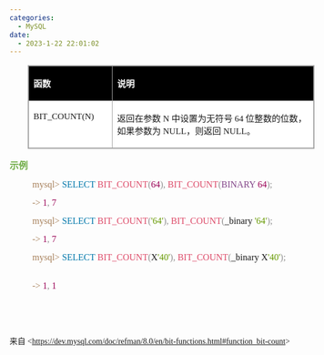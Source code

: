 ```yaml
---
categories:
  - MySQL
date:
  - 2023-1-22 22:01:02
---
```


<table summary="" cellspacing="0"
    style="border-collapse:collapse; border-color:#a3a3a3; border-style:solid; border-width:1px; margin-left:32px"
    class=" cke_show_border">
    <tbody>
        <tr>
            <td
                style="background-color:black; border-bottom:1px solid #a3a3a3; border-left:1px solid #a3a3a3; border-right:1px solid #a3a3a3; border-top:1px solid #a3a3a3; vertical-align:top; width:1.5888in">
                <p><span style="font-size:11.5pt"><span style="font-family:&quot;Microsoft YaHei UI&quot;"><span
                                style="color:white"><strong>函数</strong></span></span></span></p>
            </td>
            <td
                style="background-color:black; border-bottom:1px solid #a3a3a3; border-left:1px solid #a3a3a3; border-right:1px solid #a3a3a3; border-top:1px solid #a3a3a3; vertical-align:top; width:6.1631in">
                <p><span style="font-size:11.5pt"><span style="font-family:&quot;Microsoft YaHei UI&quot;"><span
                                style="color:white"><strong>说明</strong></span></span></span></p>
            </td>
        </tr>
        <tr>
            <td
                style="background-color:white; border-bottom:1px solid #a3a3a3; border-left:1px solid #a3a3a3; border-right:1px solid #a3a3a3; border-top:1px solid #a3a3a3; vertical-align:top; width:1.5888in">
                <p><span style="font-size:11.5pt"><span
                            style="font-family:&quot;Comic Sans MS&quot;">BIT_COUNT(N)</span></span></p>
            </td>
            <td
                style="background-color:white; border-bottom:1px solid #a3a3a3; border-left:1px solid #a3a3a3; border-right:1px solid #a3a3a3; border-top:1px solid #a3a3a3; vertical-align:top; width:6.2326in">
                <p><span style="font-size:11.5pt"><span
                            style="font-family:&quot;Microsoft YaHei UI&quot;">返回在参数</span><span
                            style="font-family:&quot;Comic Sans MS&quot;"> N </span><span
                            style="font-family:&quot;Microsoft YaHei UI&quot;">中设置为无符号</span><span
                            style="font-family:&quot;Comic Sans MS&quot;"> 64 </span><span
                            style="font-family:&quot;Microsoft YaHei UI&quot;">位整数的位数，如果参数为</span><span
                            style="font-family:&quot;Comic Sans MS&quot;"> NULL</span><span
                            style="font-family:&quot;Microsoft YaHei UI&quot;">，则返回</span><span
                            style="font-family:&quot;Comic Sans MS&quot;"> NULL</span><span
                            style="font-family:&quot;Microsoft YaHei UI&quot;">。</span></span></p>
            </td>
        </tr>
    </tbody>
</table>
<p><span style="font-size:12.0pt"><span style="font-family:&quot;Microsoft YaHei UI&quot;"><span
                style="color:#70ad47"><strong>示例</strong></span></span></span></p>
<p style="margin-left: 40px;"><span style="font-size:12.0pt"><span style="font-family:&quot;Comic Sans MS&quot;"><span
                style="color:#a67f59">mysql&gt; </span><span style="color:#0077aa">SELECT </span><span
                style="color:#dd4a68">BIT_COUNT</span><span style="color:#909090">(</span><span
                style="color:#990055">64</span><span style="color:#909090">), </span><span
                style="color:#dd4a68">BIT_COUNT</span><span style="color:#909090">(</span><span
                style="color:#834689">BINARY </span><span style="color:#990055">64</span><span style="color:#909090">);
            </span>&nbsp;&nbsp;&nbsp;&nbsp;&nbsp;&nbsp;&nbsp;&nbsp;</span></span></p>
<p style="margin-left: 40px;"><span style="font-size:12.0pt"><span style="font-family:&quot;Comic Sans MS&quot;"><span
                style="color:#a67f59">-&gt; </span><span style="color:#990055">1</span><span style="color:#909090">,
            </span><span style="color:#990055">7 </span></span></span></p>
<p style="margin-left: 40px;"><span style="font-size:12.0pt"><span style="font-family:&quot;Comic Sans MS&quot;"><span
                style="color:#a67f59">mysql&gt; </span><span style="color:#0077aa">SELECT </span><span
                style="color:#dd4a68">BIT_COUNT</span><span style="color:#909090">(</span><span
                style="color:#669900">'64'</span><span style="color:#909090">), </span><span
                style="color:#dd4a68">BIT_COUNT</span><span style="color:#909090">(</span>_binary <span
                style="color:#669900">'64'</span><span style="color:#909090">);
            </span>&nbsp;&nbsp;&nbsp;&nbsp;&nbsp;&nbsp;&nbsp;&nbsp;</span></span></p>
<p style="margin-left: 40px;"><span style="font-size:12.0pt"><span style="font-family:&quot;Comic Sans MS&quot;"><span
                style="color:#a67f59">-&gt; </span><span style="color:#990055">1</span><span style="color:#909090">,
            </span><span style="color:#990055">7 </span></span></span></p>
<p style="margin-left: 40px;"><span style="font-size:12.0pt"><span style="font-family:&quot;Comic Sans MS&quot;"><span
                style="color:#a67f59">mysql&gt; </span><span style="color:#0077aa">SELECT </span><span
                style="color:#dd4a68">BIT_COUNT</span><span style="color:#909090">(</span>X<span
                style="color:#669900">'40'</span><span style="color:#909090">), </span><span
                style="color:#dd4a68">BIT_COUNT</span><span style="color:#909090">(</span>_binary X<span
                style="color:#669900">'40'</span><span style="color:#909090">);
            </span>&nbsp;&nbsp;&nbsp;&nbsp;&nbsp;&nbsp;&nbsp;&nbsp;</span></span></p>
<p style="margin-left: 40px;"><span style="font-size:12.0pt"><span style="font-family:&quot;Comic Sans MS&quot;"><span
                style="color:#a67f59">-&gt; </span><span style="color:#990055">1</span><span style="color:#909090">,
            </span><span style="color:#990055">1</span></span></span></p>
<p><span style="font-size:12.0pt"><span style="font-family:&quot;Comic Sans MS&quot;">&nbsp;</span></span></p>
<p><br></p>
<p><span style="font-family:&quot;Microsoft YaHei UI&quot;">来自</span><span
        style="font-family:&quot;Comic Sans MS&quot;"> &lt;</span><a
        data-cke-saved-href="https://dev.mysql.com/doc/refman/8.0/en/bit-functions.html#function_bit-count"
        href="https://dev.mysql.com/doc/refman/8.0/en/bit-functions.html#function_bit-count"><span
            style="font-family:&quot;Comic Sans MS&quot;">https://dev.mysql.com/doc/refman/8.0/en/bit-functions.html#function_bit-count</span></a><span
        style="font-family:&quot;Comic Sans MS&quot;">&gt; </span></p>
